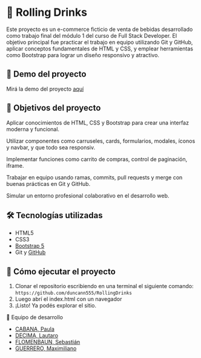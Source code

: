# 🍷 Rolling Drinks
Este proyecto es un e-commerce ficticio de venta de bebidas desarrollado como trabajo final del módulo 1 del curso de Full Stack Developer. El objetivo principal fue practicar el trabajo en equipo utilizando Git y GitHub, aplicar conceptos fundamentales de HTML y CSS, y emplear herramientas como Bootstrap para lograr un diseño responsivo y atractivo.

## 🔗 Demo del proyecto
Mirá la demo del proyecto [aquí](https://rollingdrinks.netlify.app/)

## 🎯 Objetivos del proyecto
Aplicar conocimientos de HTML, CSS y Bootstrap para crear una interfaz moderna y funcional.

Utilizar componentes como carruseles, cards, formularios, modales, íconos y navbar, y que todo sea responsiv.

Implementar funciones como carrito de compras, control de paginación, iframe.

Trabajar en equipo usando ramas, commits, pull requests y merge con buenas prácticas en Git y GitHub.

Simular un entorno profesional colaborativo en el desarrollo web.

## 🛠️ Tecnologías utilizadas
- HTML5
- CSS3
- [Bootstrap 5](https://getbootstrap.com/)
- Git y [GitHub](https://github.com/)

## 🚀 Cómo ejecutar el  proyecto
1. Clonar el repositorio escribiendo en una terminal el siguiente comando: `https://github.com/duncann555/RollingDrinks`
1. Luego abrí el index.html con un navegador
1. ¡Listo! Ya podés explorar el sitio.

👥 Equipo de desarrollo
- [CABANA, Paula](https://github.com/TaliCabana)
- [DECIMA, Lautaro](https://github.com/laudecima5)
- [FLOMENBAUN, Sebastián](https://github.com/duncann555)
- [GUERRERO, Maximiliano](https://github.com/maxiguerrero767)